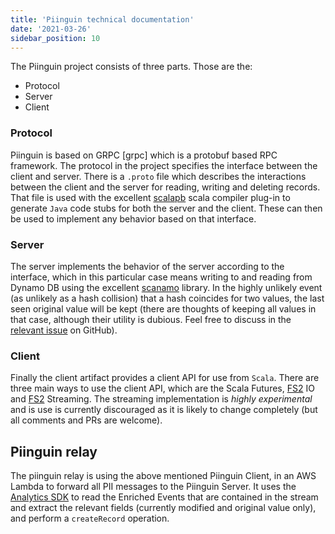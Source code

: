 ```yaml
---
title: 'Piinguin technical documentation'
date: '2021-03-26'
sidebar_position: 10
---
```


The Piinguin project consists of three parts. Those are the:

- Protocol
- Server
- Client

### Protocol

Piinguin is based on GRPC \[grpc\] which is a protobuf based RPC framework. The protocol in the project specifies the interface between the client and server. There is a `.proto` file which describes the interactions between the client and the server for reading, writing and deleting records. That file is used with the excellent [scalapb](https://github.com/thesamet/sbt-protoc) scala compiler plug-in to generate `Java` code stubs for both the server and the client. These can then be used to implement any behavior based on that interface.

### Server

The server implements the behavior of the server according to the interface, which in this particular case means writing to and reading from Dynamo DB using the excellent [scanamo](https://www.scanamo.org/) library. In the highly unlikely event (as unlikely as a hash collision) that a hash coincides for two values, the last seen original value will be kept (there are thoughts of keeping all values in that case, although their utility is dubious. Feel free to discuss in the [relevant issue](https://github.com/snowplow-incubator/piinguin/issues/8) on GitHub).

### Client

Finally the client artifact provides a client API for use from `Scala`. There are three main ways to use the client API, which are the Scala Futures, [FS2](https://github.com/functional-streams-for-scala/fs2) IO and [FS2](https://github.com/functional-streams-for-scala/fs2) Streaming. The streaming implementation is _highly experimental_ and is use is currently discouraged as it is likely to change completely (but all comments and PRs are welcome).

## Piinguin relay

The piinguin relay is using the above mentioned Piinguin Client, in an AWS Lambda to forward all PII messages to the Piinguin Server. It uses the [Analytics SDK](/docs/modeling-your-data/analytics-sdk/index.md) to read the Enriched Events that are contained in the stream and extract the relevant fields (currently modified and original value only), and perform a `createRecord` operation.
